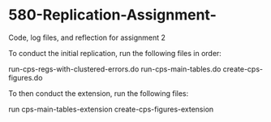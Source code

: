 # 580-Replication-Assignment-
Code, log files, and reflection for assignment 2

To conduct the initial replication, run the following files in order: 

run-cps-regs-with-clustered-errors.do
run-cps-main-tables.do
create-cps-figures.do

To then conduct the extension, run the following files:

run cps-main-tables-extension
create-cps-figures-extension


